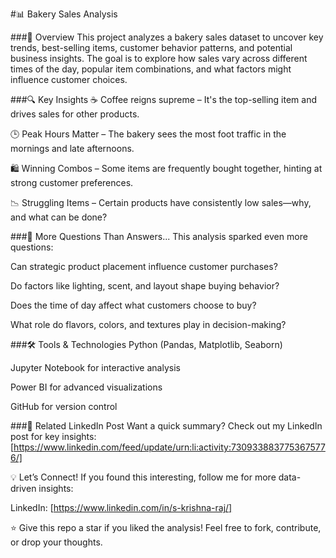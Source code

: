 #📊 Bakery Sales Analysis

###🍞 Overview
This project analyzes a bakery sales dataset to uncover key trends, best-selling items, customer behavior patterns, and potential business insights. The goal is to explore how sales vary across different times of the day, popular item combinations, and what factors might influence customer choices.

###🔍 Key Insights
☕ Coffee reigns supreme – It's the top-selling item and drives sales for other products.

🕒 Peak Hours Matter – The bakery sees the most foot traffic in the mornings and late afternoons.

🛍️ Winning Combos – Some items are frequently bought together, hinting at strong customer preferences.

📉 Struggling Items – Certain products have consistently low sales—why, and what can be done?

###🤔 More Questions Than Answers...
This analysis sparked even more questions:

Can strategic product placement influence customer purchases?

Do factors like lighting, scent, and layout shape buying behavior?

Does the time of day affect what customers choose to buy?

What role do flavors, colors, and textures play in decision-making?

###🛠️ Tools & Technologies
Python (Pandas, Matplotlib, Seaborn)

Jupyter Notebook for interactive analysis

Power BI for advanced visualizations

GitHub for version control

###🔗 Related LinkedIn Post
Want a quick summary? Check out my LinkedIn post for key insights: [https://www.linkedin.com/feed/update/urn:li:activity:7309338837753675776/]

💡 Let’s Connect!
If you found this interesting, follow me for more data-driven insights:

LinkedIn: [https://www.linkedin.com/in/s-krishna-raj/]

⭐ Give this repo a star if you liked the analysis! Feel free to fork, contribute, or drop your thoughts.
